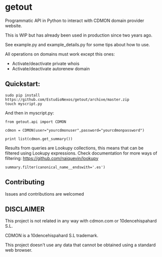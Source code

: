# getout
Programmatic API in Python to interact with CDMON domain provider website.

This is WIP but has already been used in production since two years ago.

See example.py and example_details.py for some tips about how to use.

All operations on domains must work except this ones:

  * Activate/deactivate private whois
  * Activate/deactivate autorenew domain
  
  
## Quickstart:


```
sudo pip install https://github.com/EstudioNexos/getout/archive/master.zip
touch myscript.py
```

And then in myscript.py:

```
from getout.api import CDMON

cdmon = CDMON(user="yourcdmonuser",password="yourcdmonpassword")

print list(cdmon.get_summary())
```

Results from queries are Lookupy collections, this means that can be filtered using Lookupy expressions.
Check documentation for more ways of filtering: https://github.com/naiquevin/lookupy

```
summary.filter(canonical_name__endswith='.es')
```
## Contributing

Issues and contributions are welcomed

## DISCLAIMER

This project is not related in any way with cdmon.com or 10dencehispahard S.L.

CDMON is a 10dencehispahard S.L trademark.

This project doesn't use any data that cannot be obtained using a standard web browser.
